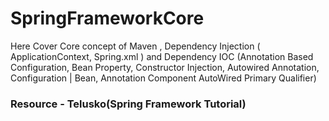 # SpringFrameworkCore
Here Cover Core concept of Maven , Dependency Injection ( ApplicationContext, Spring.xml ) and Dependency IOC (Annotation Based Configuration,  Bean Property, Constructor Injection, Autowired Annotation, Configuration | Bean, Annotation Component AutoWired Primary Qualifier)

### Resource - Telusko(Spring Framework Tutorial)

